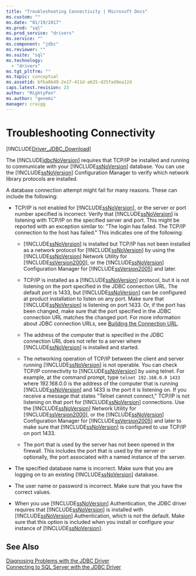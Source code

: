 ```yaml
---
title: "Troubleshooting Connectivity | Microsoft Docs"
ms.custom: ""
ms.date: "01/19/2017"
ms.prod: "sql"
ms.prod_service: "drivers"
ms.service: ""
ms.component: "jdbc"
ms.reviewer: ""
ms.suite: "sql"
ms.technology: 
  - "drivers"
ms.tgt_pltfrm: ""
ms.topic: conceptual
ms.assetid: bfba0b49-2e1f-411d-a625-d25fad9ea12d
caps.latest.revision: 23
author: "MightyPen"
ms.author: "genemi"
manager: craigg
---
```

# Troubleshooting Connectivity
[!INCLUDE[Driver_JDBC_Download](../../includes/driver_jdbc_download.md)]

  The [!INCLUDE[jdbcNoVersion](../../includes/jdbcnoversion_md.md)] requires that TCP/IP be installed and running to communicate with your [!INCLUDE[ssNoVersion](../../includes/ssnoversion_md.md)] database. You can use the [!INCLUDE[ssNoVersion](../../includes/ssnoversion_md.md)] Configuration Manager to verify which network library protocols are installed.  
  
 A database connection attempt might fail for many reasons. These can include the following:  
  
-   TCP/IP is not enabled for [!INCLUDE[ssNoVersion](../../includes/ssnoversion_md.md)], or the server or port number specified is incorrect. Verify that [!INCLUDE[ssNoVersion](../../includes/ssnoversion_md.md)] is listening with TCP/IP on the specified server and port. This might be reported with an exception similar to: "The login has failed. The TCP/IP connection to the host has failed." This indicates one of the following:  
  
    -   [!INCLUDE[ssNoVersion](../../includes/ssnoversion_md.md)] is installed but TCP/IP has not been installed as a network protocol for [!INCLUDE[ssNoVersion](../../includes/ssnoversion_md.md)] by using the [!INCLUDE[ssNoVersion](../../includes/ssnoversion_md.md)] Network Utility for [!INCLUDE[ssVersion2000](../../includes/ssversion2000_md.md)], or the [!INCLUDE[ssNoVersion](../../includes/ssnoversion_md.md)] Configuration Manager for [!INCLUDE[ssVersion2005](../../includes/ssversion2005_md.md)] and later.  
  
    -   TCP/IP is installed as a [!INCLUDE[ssNoVersion](../../includes/ssnoversion_md.md)] protocol, but it is not listening on the port specified in the JDBC connection URL. The default port is 1433, but [!INCLUDE[ssNoVersion](../../includes/ssnoversion_md.md)] can be configured at product installation to listen on any port. Make sure that [!INCLUDE[ssNoVersion](../../includes/ssnoversion_md.md)] is listening on port 1433. Or, if the port has been changed, make sure that the port specified in the JDBC connection URL matches the changed port. For more information about JDBC connection URLs, see [Building the Connection URL](../../connect/jdbc/building-the-connection-url.md).  
  
    -   The address of the computer that is specified in the JDBC connection URL does not refer to a server where [!INCLUDE[ssNoVersion](../../includes/ssnoversion_md.md)] is installed and started.  
  
    -   The networking operation of TCP/IP between the client and server running [!INCLUDE[ssNoVersion](../../includes/ssnoversion_md.md)] is not operable. You can check TCP/IP connectivity to [!INCLUDE[ssNoVersion](../../includes/ssnoversion_md.md)] by using telnet. For example, at the command prompt, type `telnet 192.168.0.0 1433` where 192.168.0.0 is the address of the computer that is running [!INCLUDE[ssNoVersion](../../includes/ssnoversion_md.md)] and 1433 is the port it is listening on. If you receive a message that states "Telnet cannot connect," TCP/IP is not listening on that port for [!INCLUDE[ssNoVersion](../../includes/ssnoversion_md.md)] connections. Use the [!INCLUDE[ssNoVersion](../../includes/ssnoversion_md.md)] Network Utility for [!INCLUDE[ssVersion2000](../../includes/ssversion2000_md.md)], or the [!INCLUDE[ssNoVersion](../../includes/ssnoversion_md.md)] Configuration Manager for [!INCLUDE[ssVersion2005](../../includes/ssversion2005_md.md)] and later to make sure that [!INCLUDE[ssNoVersion](../../includes/ssnoversion_md.md)] is configured to use TCP/IP on port 1433.  
  
    -   The port that is used by the server has not been opened in the firewall. This includes the port that is used by the server or optionally, the port associated with a named instance of the server.  
  
-   The specified database name is incorrect. Make sure that you are logging on to an existing [!INCLUDE[ssNoVersion](../../includes/ssnoversion_md.md)] database.  
  
-   The user name or password is incorrect. Make sure that you have the correct values.  
  
-   When you use [!INCLUDE[ssNoVersion](../../includes/ssnoversion_md.md)] Authentication, the JDBC driver requires that [!INCLUDE[ssNoVersion](../../includes/ssnoversion_md.md)] is installed with [!INCLUDE[ssNoVersion](../../includes/ssnoversion_md.md)] Authentication, which is not the default. Make sure that this option is included when you install or configure your instance of [!INCLUDE[ssNoVersion](../../includes/ssnoversion_md.md)].  
  
## See Also  
 [Diagnosing Problems with the JDBC Driver](../../connect/jdbc/diagnosing-problems-with-the-jdbc-driver.md)   
 [Connecting to SQL Server with the JDBC Driver](../../connect/jdbc/connecting-to-sql-server-with-the-jdbc-driver.md)  
  
  
